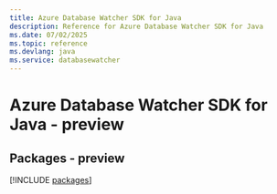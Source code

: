 ```yaml
---
title: Azure Database Watcher SDK for Java
description: Reference for Azure Database Watcher SDK for Java
ms.date: 07/02/2025
ms.topic: reference
ms.devlang: java
ms.service: databasewatcher
---
```

# Azure Database Watcher SDK for Java - preview
## Packages - preview
[!INCLUDE [packages](database-watcher-index.md)]